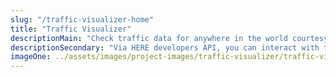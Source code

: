 ```yaml
---
slug: "/traffic-visualizer-home"
title: "Traffic Visualizer"
descriptionMain: "Check traffic data for anywhere in the world courtesy of HERE developers interactive traffic map and API."
descriptionSecondary: "Via HERE developers API, you can interact with the 3D traffic map for any searchable location in the world. This includes a Legend which shows the congestion for the current area - with an option to create a user account to save specific locations for later viewing."
imageOne: ../assets/images/project-images/traffic-visualizer/traffic-visualizer-home.jpeg
---
```

